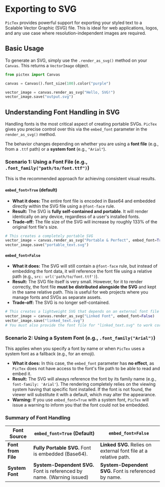 # Exporting to SVG

`PicTex` provides powerful support for exporting your styled text to a Scalable Vector Graphic (SVG) file. This is ideal for web applications, logos, and any use case where resolution-independent images are required.

## Basic Usage

To generate an SVG, simply use the `.render_as_svg()` method on your `Canvas`. This returns a `VectorImage` object.

```python
from pictex import Canvas

canvas = Canvas().font_size(100).color("purple")

vector_image = canvas.render_as_svg("Hello, SVG!")
vector_image.save("output.svg")
```

## Understanding Font Handling in SVG

Handling fonts is the most critical aspect of creating portable SVGs. `PicTex` gives you precise control over this via the `embed_font` parameter in the `render_as_svg()` method.

The behavior changes depending on whether you are using a **font file** (e.g., from a `.ttf` path) or a **system font** (e.g., `"Arial"`).

### Scenario 1: Using a Font File (e.g., `.font_family("path/to/font.ttf")`)

This is the recommended approach for achieving consistent visual results.

#### `embed_font=True` (default)
-   **What it does:** The entire font file is encoded in Base64 and embedded directly within the SVG file using a `@font-face` rule.
-   **Result:** The SVG is **fully self-contained and portable**. It will render identically on any device, regardless of a user's installed fonts.
-   **Trade-off:** The file size of the SVG will increase by roughly 133% of the original font file's size.

```python
# This creates a completely portable SVG
vector_image = canvas.render_as_svg("Portable & Perfect", embed_font=True)
vector_image.save("portable_text.svg")
```

#### `embed_font=False`
-   **What it does:** The SVG will still contain a `@font-face` rule, but instead of embedding the font data, it will reference the font file using a relative path (e.g., `src: url('path/to/font.ttf')`).
-   **Result:** The SVG file itself is very small. However, for it to render correctly, the font file **must be distributed alongside the SVG** and kept in the same relative path. This is useful for web projects where you manage fonts and SVGs as separate assets.
-   **Trade-off:** The SVG is no longer self-contained.

```python
# This creates a lightweight SVG that depends on an external font file
vector_image = canvas.render_as_svg("Linked Font", embed_font=False)
vector_image.save("linked_text.svg")
# You must also provide the font file for "linked_text.svg" to work correctly.
```

### Scenario 2: Using a System Font (e.g., `.font_family("Arial")`)

This applies when you specify a font by name or when `PicTex` uses a system font as a fallback (e.g., for an emoji).

-   **What it does:** In this case, the `embed_font` parameter has **no effect**, as `PicTex` does not have access to the font's file path to be able to read and embed it.
-   **Result:** The SVG will always reference the font by its family name (e.g., `font-family: 'Arial'`). The rendering completely relies on the viewing system having that specific font installed. If the font is not found, the viewer will substitute it with a default, which may alter the appearance.
-   **Warning:** If you use `embed_font=True` with a system font, `PicTex` will issue a warning to inform you that the font could not be embedded.

### Summary of Font Handling

| Font Source          | `embed_font=True` (Default)                                   | `embed_font=False`                                         |
| -------------------- | ------------------------------------------------------------- | ---------------------------------------------------------- |
| **Font from File**   | **Fully Portable SVG.** Font is embedded (Base64).            | **Linked SVG.** Relies on external font file at a relative path. |
| **System Font**      | **System-Dependent SVG.** Font is referenced by name. (Warning issued) | **System-Dependent SVG.** Font is referenced by name.      |
